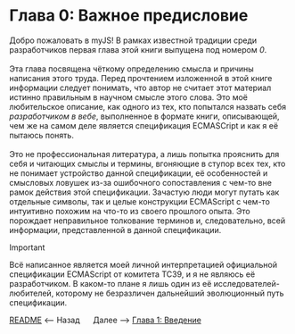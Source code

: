 # Глава 0: Важное предисловие

Добро пожаловать в myJS! В рамках известной традиции среди разработчиков первая глава этой книги выпущена под номером _0_.
<br><br>
Эта глава посвящена чёткому определению смысла и причины написания этого труда. Перед прочтением изложенной в этой книге информации следует понимать, что автор не считает этот материал истинно правильным в научном смысле этого слова. Это моё любительское описание,
как одного из тех, кто попытался назвать себя _разработчиком в вебе_, выполненное в формате книги, описывающей,
чем же на самом деле является спецификация ECMASCript и как я её пытаюсь понять.
<br><br>
Это не профессиональная литература, а лишь попытка прояснить для себя и читающих смыслы и термины, вгоняющие в ступор
всех тех, кто не понимает устройство данной спецификации, её особенностей и смысловых ловушек из-за ошибочного сопоставления
с чем-то вне рамок действия этой спецификации. Зачастую люди могут путать как отдельные символы, так и целые конструкции ECMAScript
с чем-то интуитивно похожим на что-то из своего прошлого опыта. Это порождает неправильное толкование терминов и, следовательно,
всей информации, представленной в данной спецификации.

> [!IMPORTANT]  
> Всё написанное является моей личной интерпретацией официальной
> спецификации ECMAScript от комитета TC39, и я не являюсь её разработчиком.
> В каком-то плане я лишь один из её исследователей-любителей, которому не безразличен дальнейший эволюционный путь спецификации.

[README](/README.md) <-- Назад &nbsp;&nbsp;&nbsp;&nbsp; Далее --> [Глава 1: Введение](/Introduction.md)
